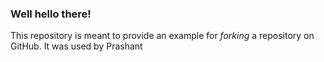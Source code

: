 ### Well hello there!

This repository is meant to provide an example for *forking* a repository on GitHub.
It was used by Prashant
